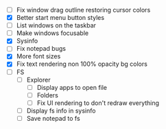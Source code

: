  - [ ] Fix window drag outline restoring cursor colors
 - [x] Better start menu button styles
 - [ ] List windows on the taskbar
 - [ ] Make windows focusable
 - [x] Sysinfo
 - [ ] Fix notepad bugs
 - [x] More font sizes
 - [x] Fix text rendering non 100% opacity bg colors
 - [ ] FS
   - [ ] Explorer
     - [ ] Display apps to open file
     - [ ] Folders
     - [ ] Fix UI rendering to don't redraw everything
   - [ ] Display fs info in sysinfo
   - [ ] Save notepad to fs